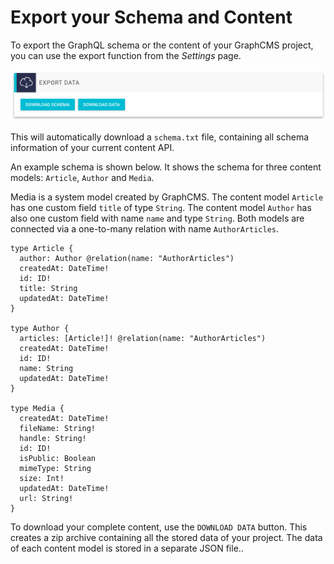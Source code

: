 # Export your Schema and Content

To export the GraphQL schema or the content of your GraphCMS project, you can use the export function from the _Settings_ page.

![Screenshot](../img/guides/download_schema_and_content.png)

This will automatically download a `schema.txt` file, containing all schema information of your current content API.

An example schema is shown below. It shows the schema for three content models: `Article`, `Author` and `Media`.

Media is a system model created by GraphCMS.
The content model `Article` has one custom field `title` of type `String`. The content model `Author` has also one custom field with name `name` and type `String`.
Both models are connected via a one-to-many relation with name `AuthorArticles`.

```
type Article {
  author: Author @relation(name: "AuthorArticles")
  createdAt: DateTime!
  id: ID!
  title: String
  updatedAt: DateTime!
}

type Author {
  articles: [Article!]! @relation(name: "AuthorArticles")
  createdAt: DateTime!
  id: ID!
  name: String
  updatedAt: DateTime!
}

type Media {
  createdAt: DateTime!
  fileName: String!
  handle: String!
  id: ID!
  isPublic: Boolean
  mimeType: String
  size: Int!
  updatedAt: DateTime!
  url: String!
}
```

To download your complete content, use the `DOWNLOAD DATA` button. This creates a zip archive containing all the stored data of your project. The data of each content model is stored in a separate JSON file..
